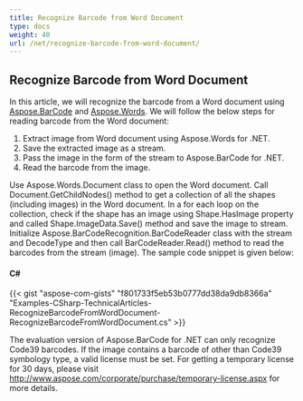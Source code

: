 ```yaml
---
title: Recognize Barcode from Word Document
type: docs
weight: 40
url: /net/recognize-barcode-from-word-document/
---
```


## **Recognize Barcode from Word Document**
In this article, we will recognize the barcode from a Word document using [Aspose.BarCode](http://www.aspose.com/categories/.net-components/aspose.barcode-for-.net/default.aspx) and [Aspose.Words](http://www.aspose.com/categories/.net-components/aspose.words-for-.net/default.aspx). We will follow the below steps for reading barcode from the Word document:

1. Extract image from Word document using Aspose.Words for .NET.
1. Save the extracted image as a stream.
1. Pass the image in the form of the stream to Aspose.BarCode for .NET.
1. Read the barcode from the image.

Use Aspose.Words.Document class to open the Word document. Call Document.GetChildNodes() method to get a collection of all the shapes (including images) in the Word document. In a for each loop on the collection, check if the shape has an image using Shape.HasImage property and called Shape.ImageData.Save() method and save the image to stream. Initialize Aspose.BarCodeRecognition.BarCodeReader class with the stream and DecodeType and then call BarCodeReader.Read() method to read the barcodes from the stream (image). The sample code snippet is given below:
#### **C#**
{{< gist "aspose-com-gists" "f801733f5eb53b0777dd38da9db8366a" "Examples-CSharp-TechnicalArticles-RecognizeBarcodeFromWordDocument-RecognizeBarcodeFromWordDocument.cs" >}}



The evaluation version of Aspose.BarCode for .NET can only recognize Code39 barcodes. If the image contains a barcode of other than Code39 symbology type, a valid license must be set. For getting a temporary license for 30 days, please visit <http://www.aspose.com/corporate/purchase/temporary-license.aspx> for more details.
